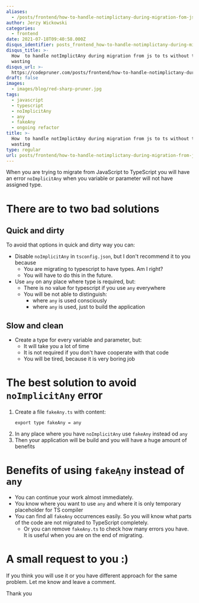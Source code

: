 ```yaml
---
aliases:
  - /posts/frontend/how-to-handle-notimplictany-during-migration-fom-js-to-ts/
author: Jerzy Wickowski
categories:
  - frontend
date: 2021-07-18T09:40:58.000Z
disqus_identifier: posts_frontend_how-to-handle-notimplictany-during-migration-from-js-to-ts
disqus_title: >-
  How  to handle notImplictAny during migration from js to ts without time
  wasting
disqus_url: >-
  https://codepruner.com/posts/frontend/how-to-handle-notimplictany-during-migration-from-js-to-ts
draft: false
images:
  - images/blog/red-sharp-pruner.jpg
tags:
  - javascript
  - typescript
  - noImplicitAny
  - any
  - fakeAny
  - ongoing refactor
title: >-
  How  to handle notImplictAny during migration from js to ts without time
  wasting
type: regular
url: posts/frontend/how-to-handle-notimplictany-during-migration-from-js-to-ts
---
```


When you are trying to migrate from JavaScript to TypeScript you will have an error `noImplicitAny` when you variable or parameter will not have assigned type. 

# There are to two bad solutions
## Quick and dirty

To avoid that options in quick and dirty way you can:
- Disable `noImplicitAny` in `tsconfig.json`, but I don't recommend it to you because
  - You are migrating to typescript to have types. Am I right?
  - You will have to do this in the future.
- Use `any` on any place where type is required, but:
  - There is no value for typescript if you use `any` everywhere
  - You will be not able to distinguish:
    - where `any` is used consciously 
    - where `any` is used, just to build the application

## Slow and clean

- Create a type for every variable and parameter, but:
  - It will take you a lot of time
  - It is not required if you don't have cooperate with that code
  - You will be tired, because it is very boring job

# The best solution to avoid  `noImplicitAny` error
1. Create a file `fakeAny.ts` with content:
    ```
    export type fakeAny = any
    ```
2. In any place where you have  `noImplicitAny` use `fakeAny` instead od `any`
3. Then your application will be build and you will have a huge amount of benefits

# Benefits of using `fakeĄny` instead of `any`
- You can continue your work almost immediately.  
- You know where you want to use `any` and where it is only temporary placeholder for TS compiler
- You can find all `fakeAny` occurrences easily. So you will know what parts of the code are not migrated to TypeScript completely.
  - Or you can remove `fakeAny.ts` to check how many errors you have. It is useful when you are on the end of migrating.


# A small request to you :)
If you think you will use it or you have different approach for the same problem. Let me know and leave a comment. 

Thank you
